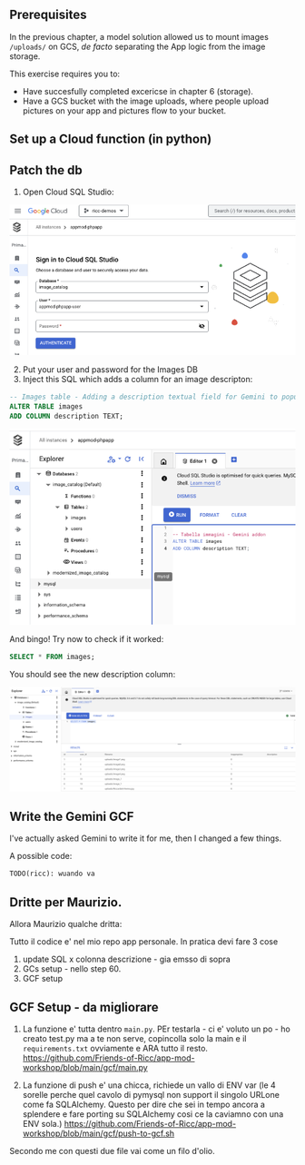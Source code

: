 ## Prerequisites

In the previous chapter, a model solution allowed us to mount images `/uploads/` on GCS, *de facto* separating the App logic from the image storage.

This exercise requires you to:

* Have succesfully completed excericse in chapter 6 (storage).
* Have a GCS bucket with the image uploads, where people upload pictures on your app and pictures flow to your bucket.

## Set up a Cloud function (in python)





## Patch the db

1. Open Cloud SQL Studio:

![Cloud SQL Studio UI](image.png)

2. Put your user and password for the Images DB
3. Inject this SQL which adds a column for an image descripton:

```sql
-- Images table - Adding a description textual field for Gemini to populate it
ALTER TABLE images
ADD COLUMN description TEXT;
```

![Running SQL comfortably in the UI](image-1.png)

And bingo! Try now to check if it worked:

```sql
SELECT * FROM images;
```

You should see the new description column:

![Showing it works!](image-2.png)

## Write the Gemini GCF

I've actually asked Gemini to write it for me, then I changed a few things.

A possible code:

```python
TODO(ricc): wuando va
```

## Dritte per Maurizio.


Allora Maurizio qualche dritta:

Tutto il codice e' nel mio repo app personale. In pratica devi fare 3 cose

1. update SQL x colonna descrizione - gia emsso di sopra
2. GCs setup - nello step 60.
3. GCF setup

## GCF Setup - da migliorare

1. La funzione e' tutta dentro `main.py`. PEr testarla - ci e' voluto un po - ho creato test.py ma a te non serve, copincolla solo la main e il `requirements.txt` ovviamente e ARA tutto il resto. https://github.com/Friends-of-Ricc/app-mod-workshop/blob/main/gcf/main.py

2. La funzione di push e' una chicca, richiede un vallo di ENV var (le 4 sorelle perche quel cavolo di pymysql non support il singolo URLone come fa SQLAlchemy. Questo per dire  che sei in tempo ancora a splendere e fare porting su SQLAlchemy cosi ce la caviamno con una ENV sola.) https://github.com/Friends-of-Ricc/app-mod-workshop/blob/main/gcf/push-to-gcf.sh

Secondo me con questi due file vai come un filo d'olio.

